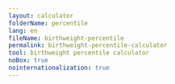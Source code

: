 ```yaml
---
layout: calculator
folderName: percentile
lang: en
fileName: birthweight-percentile
permalink: birthweight-percentile-calculator
tool: birthweight percentile calculator
noBox: true
nointernationalization: true
---
```




